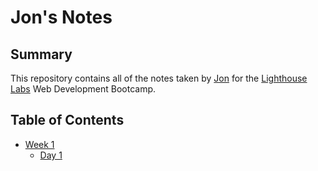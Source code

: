 # Jon's Notes

## Summary
This repository contains all of the notes taken by [Jon](https://github.com/jlangy/) for the [Lighthouse Labs](https://www.lighthouselabs.ca/) Web Development Bootcamp.

## Table of Contents
* [Week 1](/Week_1)
  * [Day 1](/Week_1/Day_1)
